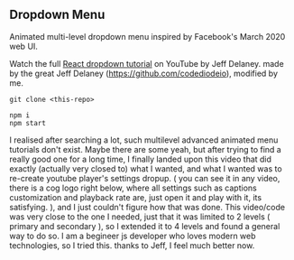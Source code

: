 ## Dropdown Menu 

Animated multi-level dropdown menu inspired by Facebook's March 2020 web UI. 

Watch the full [React dropdown tutorial](https://youtu.be/IF6k0uZuypA) on YouTube by Jeff Delaney. 
made by the great Jeff Delaney (https://github.com/codediodeio), modified by me.

```
git clone <this-repo>

npm i
npm start
```


I realised after searching a lot, such multilevel advanced animated menu tutorials don't exist. Maybe there are some yeah, but after trying to find a really good one for a long time, I finally landed upon this video that did exactly (actually very closed to) what I wanted, and what I wanted was to re-create youtube player's settings dropup. ( you can see it in any video, there is a cog logo right below, where all settings such as captions customization and playback rate are, just open it and play with it, its satisfying. ), and I just couldn't figure how that was done. This video/code was very close to the one I needed, just that it was limited to 2 levels ( primary and secondary ), so I extended it to 4 levels and found a general way to do so. I am a begineer js developer who loves modern web technologies, so I tried this. thanks to Jeff, I feel much better now.
